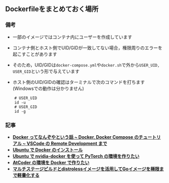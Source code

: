 ## Dockerfileをまとめておく場所

### 備考
- 一部のイメージではコンテナ内にユーザーを作成しています
- コンテナ側とホスト側でUID/GIDが一致してない場合，権限周りのエラーを起こすことがあります
- そのため，UID/GIDは`docker-compose.yml`や`docker.sh`で外から`USER_UID, USER_GID`という形で与えています

- ホスト側のUID/GIDの確認はターミナルで次のコマンドを打ちます (Windowsでの動作は分かりません)
```
    # USER_UID
    id -u
    # USER_GID
    id -g
```

### 記事
- [**Docker ってなんぞやという話 ~ Docker, Docker Compose のチュートリアル ~ VSCode の Remote Development まで**](https://qiita.com/tf63/items/684fe4b818ecd715aed9)
- [**Ubuntu で Docker のインストール**](https://qiita.com/tf63/items/c21549ba44224722f301)
- [**Ubuntu で nvidia-docker を使って PyTorch の環境を作りたい**](https://qiita.com/tf63/items/618f192a810c28e4d2b7)
- [**AtCoder の環境を Docker で作りたい**](https://qiita.com/tf63/items/c93c6f24d73599e637d8)
- [**マルチステージビルドとdistrolessイメージを活用してGoイメージを極限まで軽量化する**](https://qiita.com/tf63/items/b6e12887048bccdb2332)
